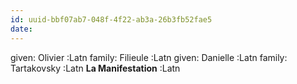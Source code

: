 ```yaml
---
id: uuid-bbf07ab7-048f-4f22-ab3a-26b3fb52fae5
date: 
---
```


given: Olivier :Latn
family: Filieule :Latn
given: Danielle :Latn
family: Tartakovsky :Latn
**La Manifestation** :Latn